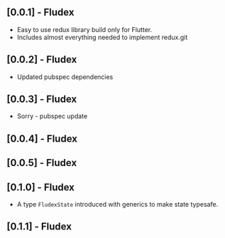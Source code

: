 ## [0.0.1] - Fludex

* Easy to use redux library build only for Flutter.
* Includes almost everything needed to implement redux.git

## [0.0.2] - Fludex

* Updated pubspec dependencies

## [0.0.3] - Fludex

* Sorry - pubspec update

## [0.0.4] - Fludex

## [0.0.5] - Fludex

## [0.1.0] - Fludex

* A type `FludexState` introduced with generics to make state typesafe.

## [0.1.1] - Fludex

